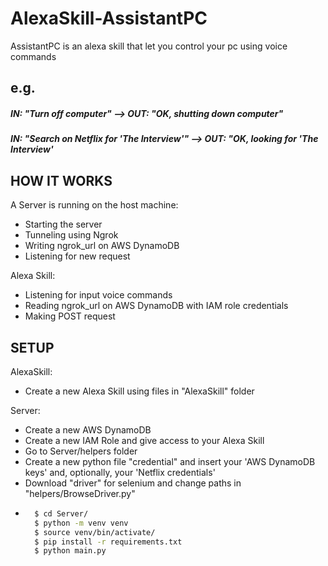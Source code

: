 # AlexaSkill-AssistantPC
AssistantPC is an alexa skill that let you control your pc using voice commands

## e.g.
##### IN: "Turn off computer"   -->  OUT: "OK, shutting down computer"
##### IN: "Search on Netflix for 'The Interview'" --> OUT: "OK, looking for 'The Interview'

## HOW IT WORKS
A Server is running on the host machine:
- Starting the server
- Tunneling using Ngrok
- Writing ngrok_url on AWS DynamoDB
- Listening for new request

Alexa Skill:
- Listening for input voice commands
- Reading ngrok_url on AWS DynamoDB with IAM role credentials
- Making POST request

## SETUP

AlexaSkill:
- Create a new Alexa Skill using files in "AlexaSkill" folder

Server:
- Create a new AWS DynamoDB
- Create a new IAM Role and give access to your Alexa Skill
- Go to Server/helpers folder
- Create a new python file "credential" and insert your 'AWS DynamoDB keys' and, optionally, your 'Netflix credentials'
- Download "driver" for selenium and change paths in "helpers/BrowseDriver.py"
- ``` bash
	$ cd Server/
	$ python -m venv venv
	$ source venv/bin/activate/
	$ pip install -r requirements.txt
	$ python main.py
	```
